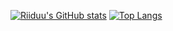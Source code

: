 


[![Riiduu's GitHub stats](https://github-readme-stats.vercel.app/api?username=riiduu&show_icons=true&theme=radical#gh-dark-mode-only)](https://github.com/anuraghazra/github-readme-stats)
[![Top Langs](https://github-readme-stats-rose-eta-86.vercel.app/api/top-langs/?username=riiduu&theme=radical&size_weight=0.5&count_weight=0.5&layout=compact)](https://github.com/anuraghazra/github-readme-stats)
